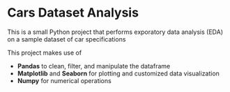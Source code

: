 # Cars Dataset Analysis
This is a small Python project that performs exporatory data analysis (EDA) on a sample dataset of car specifications

This project makes use of
- **Pandas** to clean, filter, and manipulate the dataframe
- **Matplotlib** and **Seaborn** for plotting and customized data visualization
- **Numpy** for numerical operations
